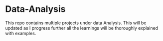 # Data-Analysis
This repo contains multiple projects under 
data Analysis. This will be updated as I progress further
all the learnings will be thoroughly explained with examples.
